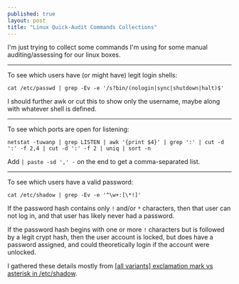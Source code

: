 ```yaml
---
published: true
layout: post
title: "Linux Quick-Audit Commands Collections"
---
```


I'm just trying to collect some commands I'm using for some manual auditing/assessing for our linux boxes.

---

To see which users have (or might have) legit login shells:

```
cat /etc/passwd | grep -Ev -e '/s?bin/(nologin|sync|shutdown|halt)$'
```

I should further awk or cut this to show only the username, maybe along with whatever shell is defined.

---

To see which ports are open for listening:

```
netstat -tuwanp | grep LISTEN | awk '{print $4}' | grep ':' | cut -d ':' -f 2,4 | cut -d ':' -f 2 | uniq | sort -n
```

Add `| paste -sd ',' -` on the end to get a comma-separated list.

---

To see which users have a valid password:

```
cat /etc/shadow | grep -Ev -e '^\w+:[\*!]'
```

If the password hash contains only `!` and/or `*` characters, then that user can not log in, and that user has likely never had a password.

If the password hash begins with one or more `!` characters but is followed by a legit crypt hash, then the user account is locked, but does have a password assigned, and could theoretically login if the account were unlocked.

I gathered these details mostly from [\[all variants\] exclamation mark vs asterisk in /etc/shadow](http://ubuntuforums.org/showthread.php?t=2026413).

